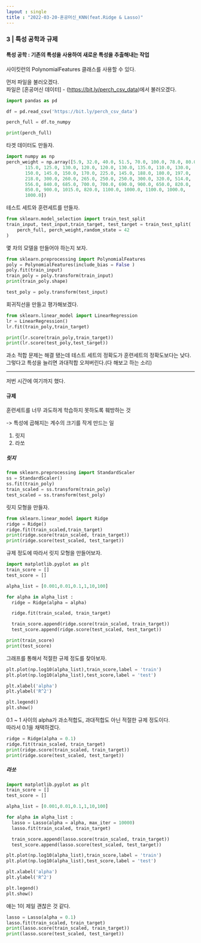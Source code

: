 ```yaml
---
layout : single
title : "2022-03-20-혼공머신_KNN(feat.Ridge & Lasso)" 
---
```


### 3 | 특성 공학과 규제

#### 특성 공학 : 기존의 특성을 사용하여 새로운 특성을 추출해내는 작업

사이킷런의 PolynomialFeatures 클래스를 사용할 수 있다.  

먼저 파일을 불러오겠다.  
파일은 [혼공머신 데이터] - (https://bit.ly/perch_csv_data)에서 불러오겠다.

```python
import pandas as pd

df = pd.read_csv('https://bit.ly/perch_csv_data')

perch_full = df.to_numpy

print(perch_full)
```

타겟 데이터도 만들자.

```python
import numpy as np
perch_weight = np.array([5.9, 32.0, 40.0, 51.5, 70.0, 100.0, 78.0, 80.0, 85.0, 85.0, 110.0,
       115.0, 125.0, 130.0, 120.0, 120.0, 130.0, 135.0, 110.0, 130.0,
       150.0, 145.0, 150.0, 170.0, 225.0, 145.0, 188.0, 180.0, 197.0,
       218.0, 300.0, 260.0, 265.0, 250.0, 250.0, 300.0, 320.0, 514.0,
       556.0, 840.0, 685.0, 700.0, 700.0, 690.0, 900.0, 650.0, 820.0,
       850.0, 900.0, 1015.0, 820.0, 1100.0, 1000.0, 1100.0, 1000.0,
       1000.0])
```

테스트 세트와 훈련세트를 만들자.

```python
from sklearn.model_selection import train_test_split
train_input, test_input,train_target, test_target = train_test_split(
    perch_full, perch_weight,random_state = 42
)
```

몇 차의 모델을 만들어야 하는지 보자.

```python
from sklearn.preprocessing import PolynomialFeatures
poly = PolynomialFeatures(include_bias = False )
poly.fit(train_input)
train_poly = poly.transform(train_input)
print(train_poly.shape)

test_poly = poly.transform(test_input)
```

회귀직선을 만들고 평가해보겠다.

```python
from sklearn.linear_model import LinearRegression
lr = LinearRegression()
lr.fit(train_poly,train_target)

print(lr.score(train_poly,train_target))
print(lr.score(test_poly,test_target))
```

과소 적합 문제는 해결 됐는데 테스트 세트의 정확도가 훈련세트의 정확도보다는 낮다.  
그렇다고 특성을 늘리면 과대적합 오져버린다.(다 해보고 하는 소리)  

****

저번 시간에 여기까지 했다.

#### 규제

훈련세트를 너무 과도하게 학습하지 못하도록 훼방하는 것  

-> 특성에 곱해지는 계수의 크기를 작게 만드는 일
1. 릿지
2. 라쏘

##### 릿지

```python
from sklearn.preprocessing import StandardScaler
ss = StandardScaler()
ss.fit(train_poly)
train_scaled = ss.transform(train_poly)
test_scaled = ss.transform(test_poly)
```

릿지 모형을 만들자.

```python
from sklearn.linear_model import Ridge
ridge = Ridge()
ridge.fit(train_scaled,train_target)
print(ridge.score(train_scaled, train_target))
print(ridge.score(test_scaled, test_target))
```

규제 정도에 따라서 릿지 모형을 만들어보자.

```python
import matplotlib.pyplot as plt
train_score = []
test_score = []

alpha_list = [0.001,0.01,0.1,1,10,100]

for alpha in alpha_list : 
  ridge = Ridge(alpha = alpha)

  ridge.fit(train_scaled, train_target)

  train_score.append(ridge.score(train_scaled, train_target))
  test_score.append(ridge.score(test_scaled, test_target))

print(train_score)
print(test_score)
```
그래프를 통해서 적절한 규제 정도를 찾아보자.

```python
plt.plot(np.log10(alpha_list),train_score,label = 'train')
plt.plot(np.log10(alpha_list),test_score,label = 'test')

plt.xlabel('alpha')
plt.ylabel('R^2')

plt.legend()
plt.show()
```

0.1 ~ 1 사이의 alpha가 과소적합도, 과대적합도 아닌 적절한 규제 정도이다.  
따라서 0.1을 채택하겠다.

```python
ridge = Ridge(alpha = 0.1)
ridge.fit(train_scaled, train_target)
print(ridge.score(train_scaled, train_target))
print(ridge.score(test_scaled, test_target))
```

##### 라쏘

```python
import matplotlib.pyplot as plt
train_score = []
test_score = []

alpha_list = [0.001,0.01,0.1,1,10,100]

for alpha in alpha_list : 
  lasso = Lasso(alpha = alpha, max_iter = 10000)
  lasso.fit(train_scaled, train_target)

  train_score.append(lasso.score(train_scaled, train_target))
  test_score.append(lasso.score(test_scaled, test_target))

plt.plot(np.log10(alpha_list),train_score,label = 'train')
plt.plot(np.log10(alpha_list),test_score,label = 'test')

plt.xlabel('alpha')
plt.ylabel('R^2')

plt.legend()
plt.show()
```
얘는 1이 제일 괜찮은 것 같다.

```python
lasso = Lasso(alpha = 0.1)
lasso.fit(train_scaled, train_target)
print(lasso.score(train_scaled, train_target))
print(lasso.score(test_scaled, test_target))
```
